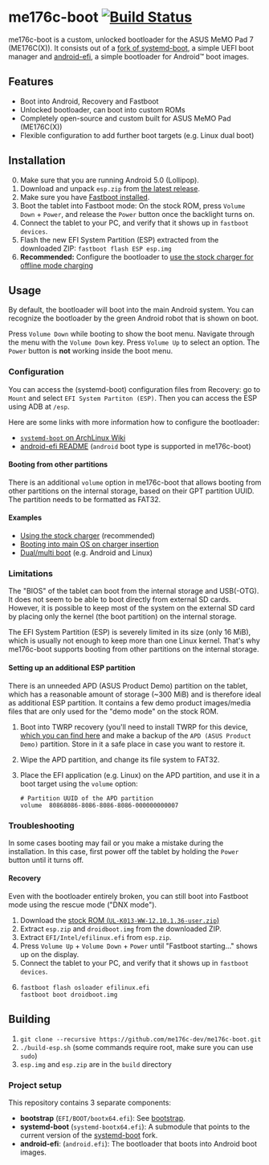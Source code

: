 # me176c-boot [![Build Status](https://travis-ci.com/me176c-dev/me176c-boot.svg?branch=master)](https://travis-ci.com/me176c-dev/me176c-boot)
me176c-boot is a custom, unlocked bootloader for the ASUS MeMO Pad 7 (ME176C(X)). It consists out of a
[fork of systemd-boot](https://github.com/me176c-dev/systemd-boot-me176c), a simple UEFI boot manager
and [android-efi](https://github.com/me176c-dev/android-efi), a simple bootloader for Android™ boot images.

## Features
- Boot into Android, Recovery and Fastboot
- Unlocked bootloader, can boot into custom ROMs
- Completely open-source and custom built for ASUS MeMO Pad (ME176C(X))
- Flexible configuration to add further boot targets (e.g. Linux dual boot)

## Installation
0. Make sure that you are running Android 5.0 (Lollipop).
1. Download and unpack `esp.zip` from [the latest release](https://github.com/me176c-dev/me176c-boot/releases).
2. Make sure you have [Fastboot installed](https://wiki.lineageos.org/adb_fastboot_guide.html).
3. Boot the tablet into Fastboot mode: On the stock ROM, press `Volume Down` + `Power`, and release the `Power` button
   once the backlight turns on.
4. Connect the tablet to your PC, and verify that it shows up in `fastboot devices`.
5. Flash the new EFI System Partition (ESP) extracted from the downloaded ZIP: `fastboot flash ESP esp.img`
6. **Recommended:** Configure the bootloader to [use the stock charger for offline mode charging](/examples/stock-charger)

## Usage
By default, the bootloader will boot into the main Android system.
You can recognize the bootloader by the green Android robot that is shown on boot.

Press `Volume Down` while booting to show the boot menu. Navigate through the menu with the `Volume Down` key.
Press `Volume Up` to select an option. The `Power` button is **not** working inside the boot menu.

### Configuration
You can access the (systemd-boot) configuration files from Recovery:
go to `Mount` and select `EFI System Partiton (ESP)`.
Then you can access the ESP using ADB at `/esp`.

Here are some links with more information how to configure the bootloader:

- [`systemd-boot` on ArchLinux Wiki](https://wiki.archlinux.org/index.php/Systemd-boot)
- [android-efi README](https://github.com/me176c-dev/android-efi#systemd-boot)
  (`android` boot type is supported in me176c-boot)

#### Booting from other partitions
There is an additional `volume` option in me176c-boot that allows booting from
other partitions on the internal storage, based on their GPT partition UUID.
The partition needs to be formatted as FAT32.

#### Examples
- [Using the stock charger](/examples/stock-charger) (recommended)
- [Booting into main OS on charger insertion](/examples/charger-main-os)
- [Dual/multi boot](/examples/multi-boot) (e.g. Android and Linux)

### Limitations
The "BIOS" of the tablet can boot from the internal storage and USB(-OTG).
It does not seem to be able to boot directly from external SD cards.
However, it is possible to keep most of the system on the external SD card
by placing only the kernel (the boot partition) on the internal storage.

The EFI System Partition (ESP) is severely limited in its size (only 16 MiB),
which is usually not enough to keep more than one Linux kernel. That's why
me176c-boot supports booting from other partitions on the internal storage.

#### Setting up an additional ESP partition
There is an unneeded APD (ASUS Product Demo) partition on the tablet, which has
a reasonable amount of storage (~300 MiB) and is therefore ideal as additional
ESP partition.
It contains a few demo product images/media files that are only used for the
"demo mode" on the stock ROM.

1. Boot into TWRP recovery (you'll need to install TWRP for this device, [which you can find here](https://forum.xda-developers.com/memo-pad-7/orig-development/recovery-unofficial-twrp-3-2-1-asus-t3745190)
   and make a backup of the `APD (ASUS Product Demo)` partition.
   Store in it a safe place in case you want to restore it.
2. Wipe the APD partition, and change its file system to FAT32.
3. Place the EFI application (e.g. Linux) on the APD partition, and use it
   in a boot target using the `volume` option:

    ```
    # Partition UUID of the APD partition
    volume  80868086-8086-8086-8086-000000000007
    ```

### Troubleshooting
In some cases booting may fail or you make a mistake during the installation. In this case, first power off
the tablet by holding the `Power` button until it turns off.

#### Recovery
Even with the bootloader entirely broken, you can still boot into Fastboot mode using the rescue mode ("DNX mode").

1. Download the [stock ROM (`UL-K013-WW-12.10.1.36-user.zip`)](https://dlcdnets.asus.com/pub/ASUS/EeePAD/ME176C/UL-K013-WW-12.10.1.36-user.zip)
2. Extract `esp.zip` and `droidboot.img` from the downloaded ZIP.
3. Extract `EFI/Intel/efilinux.efi` from `esp.zip`.
4. Press `Volume Up` + `Volume Down` + `Power` until "Fastboot starting..." shows up on the display.
5. Connect the tablet to your PC, and verify that it shows up in `fastboot devices`.
6.
    ```
    fastboot flash osloader efilinux.efi
    fastboot boot droidboot.img
    ```

## Building
1. `git clone --recursive https://github.com/me176c-dev/me176c-boot.git`
2. `./build-esp.sh` (some commands require root, make sure you can use `sudo`)
3. `esp.img` and `esp.zip` are in the `build` directory

### Project setup
This repository contains 3 separate components:

- **bootstrap** (`EFI/BOOT/bootx64.efi`): See [bootstrap](bootstrap/README.md).
- **systemd-boot** (`systemd-bootx64.efi`):
  A submodule that points to the current version of the [systemd-boot](https://www.freedesktop.org/wiki/Software/systemd/systemd-boot/) fork.
- **android-efi**: (`android.efi`):
  The bootloader that boots into Android boot images.
